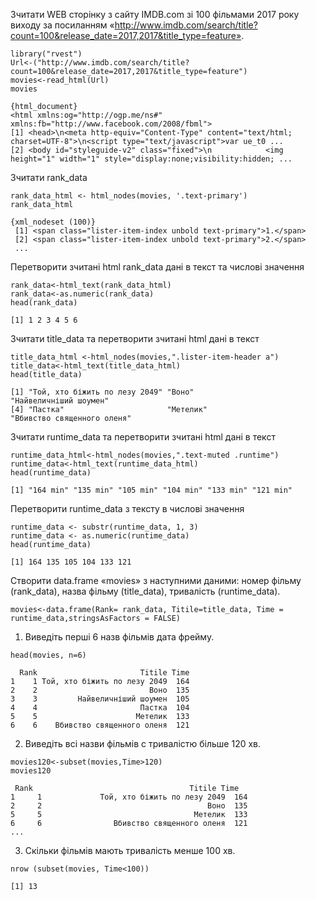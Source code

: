 Зчитати WEB сторінку з сайту IMDB.com зі 100 фільмами 2017 року виходу за посиланням
«http://www.imdb.com/search/title?count=100&release_date=2017,2017&title_type=feature».
```
library("rvest")
Url<-("http://www.imdb.com/search/title?count=100&release_date=2017,2017&title_type=feature")
movies<-read_html(Url)
movies
```
```
{html_document}
<html xmlns:og="http://ogp.me/ns#" xmlns:fb="http://www.facebook.com/2008/fbml">
[1] <head>\n<meta http-equiv="Content-Type" content="text/html; charset=UTF-8">\n<script type="text/javascript">var ue_t0 ...
[2] <body id="styleguide-v2" class="fixed">\n            <img height="1" width="1" style="display:none;visibility:hidden; ...
```
Зчитати rank_data
```
rank_data_html <- html_nodes(movies, '.text-primary')
rank_data_html
```
```
{xml_nodeset (100)}
 [1] <span class="lister-item-index unbold text-primary">1.</span>
 [2] <span class="lister-item-index unbold text-primary">2.</span>
 ...
```
Перетворити зчитані html rank_data дані в текст та числові значення
```
rank_data<-html_text(rank_data_html)
rank_data<-as.numeric(rank_data)
head(rank_data)
```
```
[1] 1 2 3 4 5 6
```
Зчитати title_data та перетворити зчитані html дані в текст
```
title_data_html <-html_nodes(movies,".lister-item-header a")
title_data<-html_text(title_data_html)
head(title_data)
```
```
[1] "Той, хто біжить по лезу 2049" "Воно"                         "Найвеличніший шоумен"        
[4] "Пастка"                       "Метелик"                      "Вбивство священного оленя" 
```
Зчитати runtime_data та перетворити зчитані html дані в текст
```
runtime_data_html<-html_nodes(movies,".text-muted .runtime")
runtime_data<-html_text(runtime_data_html)
head(runtime_data)
```
```
[1] "164 min" "135 min" "105 min" "104 min" "133 min" "121 min"
```
Перетворити runtime_data  з тексту в числові значення
```
runtime_data <- substr(runtime_data, 1, 3)
runtime_data <- as.numeric(runtime_data)
head(runtime_data)
```
```
[1] 164 135 105 104 133 121
```
Створити data.frame «movies» з наступними даними:
номер фільму (rank_data), назва фільму (title_data), тривалість (runtime_data).
```
movies<-data.frame(Rank= rank_data, Titile=title_data, Time = runtime_data,stringsAsFactors = FALSE)
```
1. Виведіть перші 6 назв фільмів дата фрейму.
```
head(movies, n=6)
```
```
  Rank                       Titile Time
1    1 Той, хто біжить по лезу 2049  164
2    2                         Воно  135
3    3         Найвеличніший шоумен  105
4    4                       Пастка  104
5    5                      Метелик  133
6    6    Вбивство священного оленя  121
```
2. Виведіть всі назви фільмів с тривалістю більше 120 хв.
```
movies120<-subset(movies,Time>120)
movies120
```
```
 Rank                                   Titile Time
1     1             Той, хто біжить по лезу 2049  164
2     2                                     Воно  135
5     5                                  Метелик  133
6     6                Вбивство священного оленя  121
...
```
3. Скільки фільмів мають тривалість менше 100 хв.
```
nrow (subset(movies, Time<100))
```
```
[1] 13
```
